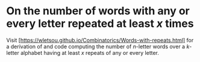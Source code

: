 # On the number of words with any or every letter repeated at least *x* times

Visit [https://wletsou.github.io/Combinatorics/Words-with-repeats.html] for a derivation of and code computing the number of *n*-letter words over a *k*-letter alphabet having at least *x* repeats of any or every letter.
